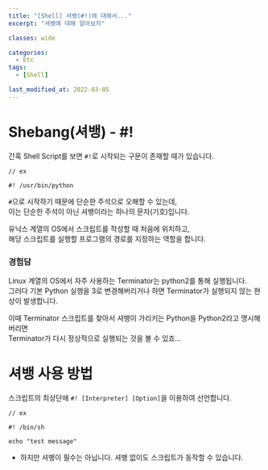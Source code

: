 ```yaml
---
title: "[Shell] 셔뱅(#!)에 대해서..."
excerpt: "셔뱅에 대해 알아보자"

classes: wide

categories:
  - Etc
tags:
  - [Shell]

last_modified_at: 2022-03-05
---
```


# Shebang(셔뱅) - #!

간혹 Shell Script를 보면 `#!`로 시작되는 구문이 존재할 때가 있습니다.


```shell
// ex

#! /usr/bin/python
```

`#`으로 시작하기 때문에 단순한 주석으로 오해할 수 있는데,   
이는 단순한 주석이 아닌 셔뱅이라는 하나의 문자(기호)입니다.

유닉스 계열의 OS에서 스크립트를 작성할 때 처음에 위치하고,   
해당 스크립트를 실행할 프로그램의 경로를 지정하는 역할을 합니다.

### 경험담

Linux 계열의 OS에서 자주 사용하는 Terminator는 python2를 통해 실행됩니다.   
그러다 기본 Python 실행을 3로 변경해버리거나 하면 Terminator가 실행되지 않는 현상이 발생합니다.

이때 Terminator 스크립트를 찾아서 셔뱅이 가리키는 Python을 Python2라고 명시해버리면   
Terminator가 다시 정상적으로 실행되는 것을 볼 수 있죠...

# 셔뱅 사용 방법

스크립트의 최상단에 `#! [Interpreter] [Option]`을 이용하여 선언합니다.

```shell
// ex

#! /bin/sh

echo "test message"
```

* 하지만 셔뱅이 필수는 아닙니다. 셔뱅 없이도 스크립트가 동작할 수 있습니다.